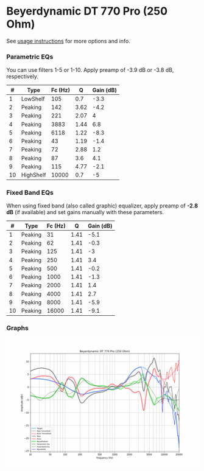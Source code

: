 # Beyerdynamic DT 770 Pro (250 Ohm)
See [usage instructions](https://github.com/jaakkopasanen/AutoEq#usage) for more options and info.

### Parametric EQs
You can use filters 1-5 or 1-10. Apply preamp of -3.9 dB or -3.8 dB, respectively.

|   # | Type      |   Fc (Hz) |    Q |   Gain (dB) |
|-----|-----------|-----------|------|-------------|
|   1 | LowShelf  |       105 | 0.7  |        -3.3 |
|   2 | Peaking   |       142 | 3.62 |        -4.2 |
|   3 | Peaking   |       221 | 2.07 |         4   |
|   4 | Peaking   |      3883 | 1.44 |         6.8 |
|   5 | Peaking   |      6118 | 1.22 |        -8.3 |
|   6 | Peaking   |        43 | 1.19 |        -1.4 |
|   7 | Peaking   |        72 | 2.88 |         1.2 |
|   8 | Peaking   |        87 | 3.6  |         4.1 |
|   9 | Peaking   |       115 | 4.77 |        -2.1 |
|  10 | HighShelf |     10000 | 0.7  |        -5   |

### Fixed Band EQs
When using fixed band (also called graphic) equalizer, apply preamp of **-2.8 dB** (if available) and set gains manually with these parameters.

|   # | Type    |   Fc (Hz) |    Q |   Gain (dB) |
|-----|---------|-----------|------|-------------|
|   1 | Peaking |        31 | 1.41 |        -5.1 |
|   2 | Peaking |        62 | 1.41 |        -0.3 |
|   3 | Peaking |       125 | 1.41 |        -3   |
|   4 | Peaking |       250 | 1.41 |         3.4 |
|   5 | Peaking |       500 | 1.41 |        -0.2 |
|   6 | Peaking |      1000 | 1.41 |        -1.3 |
|   7 | Peaking |      2000 | 1.41 |         1.4 |
|   8 | Peaking |      4000 | 1.41 |         2.7 |
|   9 | Peaking |      8000 | 1.41 |        -5.9 |
|  10 | Peaking |     16000 | 1.41 |        -9.1 |

### Graphs
![](./Beyerdynamic%20DT%20770%20Pro%20(250%20Ohm).png)
